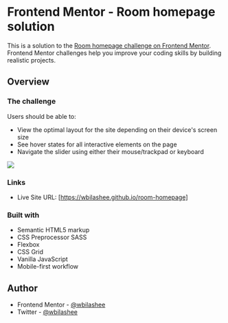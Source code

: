 # Frontend Mentor - Room homepage solution

This is a solution to the [Room homepage challenge on Frontend Mentor](https://www.frontendmentor.io/challenges/room-homepage-BtdBY_ENq). Frontend Mentor challenges help you improve your coding skills by building realistic projects.

## Overview

### The challenge

Users should be able to:

- View the optimal layout for the site depending on their device's screen size
- See hover states for all interactive elements on the page
- Navigate the slider using either their mouse/trackpad or keyboard

![](https://res.cloudinary.com/dhhvnduts/image/upload/v1673807872/room-homepage_lkuh3u.jpg)

### Links

- Live Site URL: [https://wbilashee.github.io/room-homepage]

### Built with

- Semantic HTML5 markup
- CSS Preprocessor SASS
- Flexbox
- CSS Grid
- Vanilla JavaScript
- Mobile-first workflow

## Author

- Frontend Mentor - [@wbilashee](https://www.frontendmentor.io/profile/wbilashee)
- Twitter - [@wbilashee](https://www.twitter.com/wbilashee)
